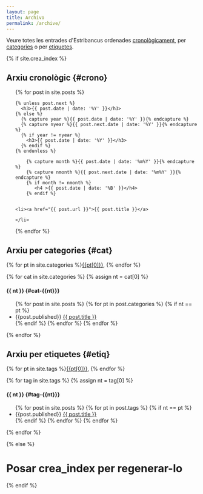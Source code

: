```yaml
---
layout: page
title: Archivo
permalink: /archive/
---
```


Veure totes les entrades d'Estribancus ordenades [cronològicament](#crono), per [categories](#cat) o per [etiquetes](#etiq).



{% if site.crea_index %}


## Arxiu cronològic {#crono}

<ul>
  {% for post in site.posts %}

    {% unless post.next %}
      <h3>{{ post.date | date: '%Y' }}</h3>
    {% else %}
      {% capture year %}{{ post.date | date: '%Y' }}{% endcapture %}
      {% capture nyear %}{{ post.next.date | date: '%Y' }}{% endcapture %}
      {% if year != nyear %}
        <h3>{{ post.date | date: '%Y' }}</h3>
      {% endif %}
    {% endunless %}

        {% capture month %}{{ post.date | date: '%m%Y' }}{% endcapture %}
        {% capture nmonth %}{{ post.next.date | date: '%m%Y' }}{% endcapture %}
        {% if month != nmonth %}
           <h4 >{{ post.date | date: '%B' }}</h4>
        {% endif %}


    <li><a href="{{ post.url }}">{{ post.title }}</a> 
    
    </li>
  {% endfor %}
</ul>


## Arxiu per categories {#cat}


{% for pt in site.categories %}[{{pt[0]}}](#cat-{{pt[0]}}), {% endfor %}

{% for cat in site.categories %}
{% assign nt = cat[0] %}

#### {{ nt }} {#cat-{{nt}}}
<ul> 
  {% for post in site.posts %}
     {% for pt in post.categories %}
    {% if nt == pt %}
      <li>
        {{post.published}} <a href="{{ post.url }}">{{ post.title }}</a>
      </li>
    {% endif %}  
   {% endfor %} 
  {% endfor %}
</ul>  
{% endfor %}




## Arxiu per etiquetes {#etiq}

{% for pt in site.tags %}[{{pt[0]}}](#tag-{{pt[0]}}), {% endfor %}

{% for tag in site.tags %}
{% assign nt = tag[0] %}

#### {{ nt }} {#tag-{{nt}}}
<ul> 
  {% for post in site.posts %}
     {% for pt in post.tags %}
	  {% if nt == pt %}
	    <li>
	      {{post.published}} <a href="{{ post.url }}">{{ post.title }}</a>
	    </li>
	  {% endif %}  
	 {% endfor %} 
  {% endfor %}
</ul>  
{% endfor %}


{% else %}
# Posar crea_index per regenerar-lo
{% endif %}
